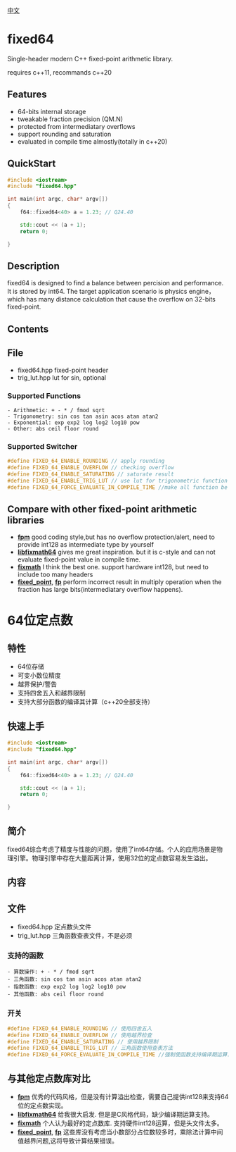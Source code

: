 
[中文](#64位定点数)
# fixed64
Single-header modern C++ fixed-point arithmetic library. 

requires c++11, recommands c++20
## Features
- 64-bits internal storage
- tweakable fraction precision (QM.N)
- protected from intermediatary overflows
- support rounding and saturation
- evaluated in compile time almostly(totally in c++20) 

## QuickStart
```c++
#include <iostream>
#include "fixed64.hpp"

int main(int argc, char* argv[]) 
{
    f64::fixed64<40> a = 1.23; // Q24.40

    std::cout << (a + 1);
    return 0;

}
```
## Description
fixed64 is designed to find a balance between percision and performance. It is stored by int64. The target application scenario is physics engine，which has many distance calculation that cause the overflow on 32-bits fixed-point.

## Contents
## File
- fixed64.hpp fixed-point header
- trig_lut.hpp lut for sin, optional
### Supported Functions
```
- Arithmetic: + - * / fmod sqrt
- Trigonometry: sin cos tan asin acos atan atan2
- Exponential: exp exp2 log log2 log10 pow
- Other: abs ceil floor round
```

### Supported Switcher
```c++
#define FIXED_64_ENABLE_ROUNDING // apply rounding 
#define FIXED_64_ENABLE_OVERFLOW // checking overflow
#define FIXED_64_ENABLE_SATURATING // saturate result
#define FIXED_64_ENABLE_TRIG_LUT // use lut for trigonometric function
#define FIXED_64_FORCE_EVALUATE_IN_COMPILE_TIME //make all function be with constexpr, clz will use soft implemention
```
## Compare with other fixed-point arithmetic libraries
- **[fpm](https://github.com/MikeLankamp/fpm)** good coding style,but has no overflow protection/alert, need to provide int128 as intermediate type by yourself
- **[libfixmath64](https://github.com/jussihi/libfixmath64)** gives me great inspiration. but it is c-style and can not evaluate fixed-point value in compile time.
- **[fixmath](https://github.com/MichaelSuen-thePointer/fixmath)** I think the best one. support hardware int128, but need to include too many headers
- **[fixed_point](https://github.com/johnmcfarlane/fixed_point)**, **[fp](https://github.com/mizvekov/fp)** perform incorrect result in multiply operation when the fraction has large bits(intermediatary overflow happens).




# 64位定点数
## 特性
- 64位存储
- 可变小数位精度
- 越界保护/警告
- 支持四舍五入和越界限制
- 支持大部分函数的编译其计算（c++20全部支持）

## 快速上手
```c++
#include <iostream>
#include "fixed64.hpp"

int main(int argc, char* argv[]) 
{
    f64::fixed64<40> a = 1.23; // Q24.40

    std::cout << (a + 1);
    return 0;

}
```

## 简介
fixed64综合考虑了精度与性能的问题，使用了int64存储。个人的应用场景是物理引擎。物理引擎中存在大量距离计算，使用32位的定点数容易发生溢出。

## 内容
## 文件
- fixed64.hpp 定点数头文件
- trig_lut.hpp 三角函数查表文件，不是必须
### 支持的函数
```
- 算数操作: + - * / fmod sqrt
- 三角函数: sin cos tan asin acos atan atan2
- 指数函数: exp exp2 log log2 log10 pow
- 其他函数: abs ceil floor round
```

### 开关
```c++
#define FIXED_64_ENABLE_ROUNDING // 使用四舍五入
#define FIXED_64_ENABLE_OVERFLOW // 使用越界检查
#define FIXED_64_ENABLE_SATURATING // 使用越界限制
#define FIXED_64_ENABLE_TRIG_LUT // 三角函数使用查表方法
#define FIXED_64_FORCE_EVALUATE_IN_COMPILE_TIME //强制使函数支持编译期运算，主要是改变clz的实现
```


## 与其他定点数库对比
- **[fpm](https://github.com/MikeLankamp/fpm)** 优秀的代码风格，但是没有计算溢出检查，需要自己提供int128来支持64位的定点数实现。
- **[libfixmath64](https://github.com/jussihi/libfixmath64)** 给我很大启发. 但是是C风格代码，缺少编译期运算支持。
- **[fixmath](https://github.com/MichaelSuen-thePointer/fixmath)** 个人认为最好的定点数库. 支持硬件int128运算，但是头文件太多。
- **[fixed_point](https://github.com/johnmcfarlane/fixed_point)**, **[fp](https://github.com/mizvekov/fp)** 这些库没有考虑当小数部分占位数较多时，乘除法计算中间值越界问题,这将导致计算结果错误。
